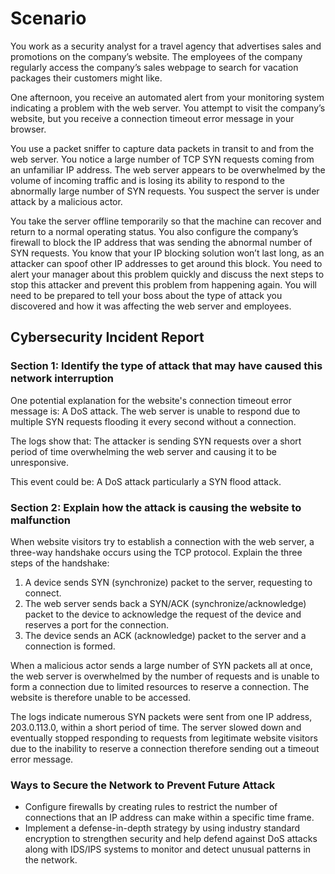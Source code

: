 # Scenario
You work as a security analyst for a travel agency that advertises sales and promotions on the company’s website. The employees of the company regularly access the company’s sales webpage to search for vacation packages their customers might like.

One afternoon, you receive an automated alert from your monitoring system indicating a problem with the web server. You attempt to visit the company’s website, but you receive a connection timeout error message in your browser.

You use a packet sniffer to capture data packets in transit to and from the web server. You notice a large number of TCP SYN requests coming from an unfamiliar IP address. The web server appears to be overwhelmed by the volume of incoming traffic and is losing its ability to respond to the abnormally large number of SYN requests. You suspect the server is under attack by a malicious actor. 

You take the server offline temporarily so that the machine can recover and return to a normal operating status. You also configure the company’s firewall to block the IP address that was sending the abnormal number of SYN requests. You know that your IP blocking solution won’t last long, as an attacker can spoof other IP addresses to get around this block. You need to alert your manager about this problem quickly and discuss the next steps to stop this attacker and prevent this problem from happening again. You will need to be prepared to tell your boss about the type of attack you discovered and how it was affecting the web server and employees.

## Cybersecurity Incident Report
### Section 1: Identify the type of attack that may have caused this  network interruption
One potential explanation for the website's connection timeout error message is: A DoS attack. The web server is unable to respond due to multiple SYN requests flooding it every second without a connection.  

The logs show that: The attacker is sending SYN requests over a short period of time overwhelming the web server and causing it to be unresponsive.  

This event could be: A DoS attack particularly a SYN flood attack.

### Section 2: Explain how the attack is causing the website to malfunction 
When website visitors try to establish a connection with the web server, a three-way handshake occurs using the TCP protocol. Explain the three steps of the handshake: 
1. A device sends SYN (synchronize) packet to the server, requesting to connect.  
2. The web server sends back a SYN/ACK (synchronize/acknowledge) packet to the device to acknowledge the request of the device and reserves a port for the connection.  
3. The device sends an ACK (acknowledge) packet to the server and a connection is formed.  

When a malicious actor sends a large number of SYN packets all at once, the web server is overwhelmed by the number of requests and is unable to form a connection due to limited resources to reserve a connection. The website is therefore unable to be accessed.  

The logs indicate numerous SYN packets were sent from one IP address, 203.0.113.0, within a short period of time. The server slowed down and eventually stopped responding to requests from legitimate website visitors due to the inability to reserve a connection therefore sending out a timeout error message.

### Ways to Secure the Network to Prevent Future Attack
- Configure firewalls by creating rules to restrict the number of connections that an IP address can make within a specific time frame. 
- Implement a defense-in-depth strategy by using industry standard encryption to strengthen security and help defend against DoS attacks along with IDS/IPS systems to monitor and detect unusual patterns in the network.
